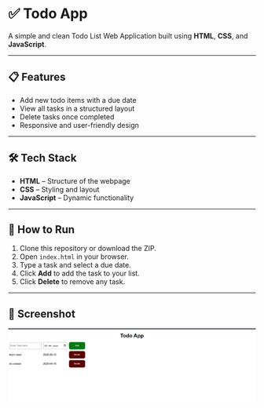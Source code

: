 # ✅ Todo App

A simple and clean Todo List Web Application built using **HTML**, **CSS**, and **JavaScript**.

---

## 📋 Features

- Add new todo items with a due date  
- View all tasks in a structured layout  
- Delete tasks once completed  
- Responsive and user-friendly design

---

## 🛠️ Tech Stack

- **HTML** – Structure of the webpage  
- **CSS** – Styling and layout  
- **JavaScript** – Dynamic functionality

---

## 🚀 How to Run

1. Clone this repository or download the ZIP.
2. Open `index.html` in your browser.
3. Type a task and select a due date.
4. Click **Add** to add the task to your list.
5. Click **Delete** to remove any task.

---

## 📸 Screenshot

![Todo App Screenshot](todo.png)
